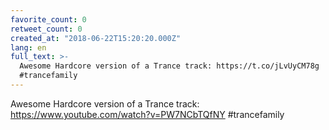 ```yaml
---
favorite_count: 0
retweet_count: 0
created_at: "2018-06-22T15:20:20.000Z"
lang: en
full_text: >-
  Awesome Hardcore version of a Trance track: https://t.co/jLvUyCM78g
  #trancefamily
---
```


Awesome Hardcore version of a Trance track:
<https://www.youtube.com/watch?v=PW7NCbTQfNY> #trancefamily
